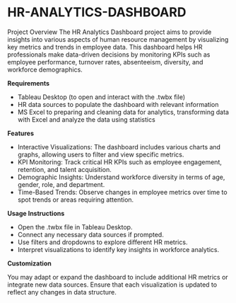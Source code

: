 # HR-ANALYTICS-DASHBOARD

Project Overview
The HR Analytics Dashboard project aims to provide insights into various aspects of human resource management by visualizing key metrics and trends in employee data. This dashboard helps HR professionals make data-driven decisions by monitoring KPIs such as employee performance, turnover rates, absenteeism, diversity, and workforce demographics.

**Requirements**
- Tableau Desktop (to open and interact with the .twbx file)
- HR data sources to populate the dashboard with relevant information
- MS Excel to preparing and cleaning data for analytics, transforming data with Excel and analyze the data using statistics

**Features**
- Interactive Visualizations: The dashboard includes various charts and graphs, allowing users to filter and view specific metrics.
- KPI Monitoring: Track critical HR KPIs such as employee engagement, retention, and talent acquisition.
- Demographic Insights: Understand workforce diversity in terms of age, gender, role, and department.
- Time-Based Trends: Observe changes in employee metrics over time to spot trends or areas requiring attention.

**Usage Instructions**
- Open the .twbx file in Tableau Desktop.
- Connect any necessary data sources if prompted.
- Use filters and dropdowns to explore different HR metrics.
- Interpret visualizations to identify key insights in workforce analytics.

**Customization**

You may adapt or expand the dashboard to include additional HR metrics or integrate new data sources. Ensure that each visualization is updated to reflect any changes in data structure.
